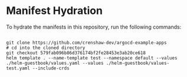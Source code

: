 
# Manifest Hydration

To hydrate the manifests in this repository, run the following commands:

```shell

git clone https://github.com/crenshaw-dev/argocd-example-apps
# cd into the cloned directory
git checkout 579fab096b86d376174bf2fe28453e3ab20ce618
helm template . --name-template test --namespace default --values ./helm-guestbook/values.yaml --values ./helm-guestbook/values-test.yaml --include-crds
```